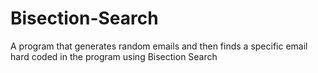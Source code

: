 # Bisection-Search
A program that generates random emails and then finds a specific email hard coded in the program using Bisection Search
